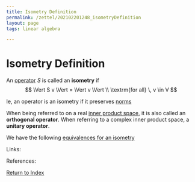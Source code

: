 ```yaml
---
title: Isometry Definition
permalink: /zettel/202102201248_isometryDefinition
layout: page
tags: linear algebra

---
```

# Isometry Definition

An [operator](202102082104_operatorDefinition) $S$ is called an **isometry** if 
$$
\Vert S v \Vert = \Vert v \Vert \\
\textrm{for all} \, v \in V
$$

Ie, an operator is an isometry if it preserves [norms](202102141717_normDefinition)

When being referred to on a real [inner product space](202102141708_innerProductSpace), it is also called an **orthogonal operator**. When
referring to a complex inner product space, a **unitary operator**.

We have the following [equivalences for an isometry](202102201252_equivalencesIsometries)

Links: 

References: 

[Return to Index](index)